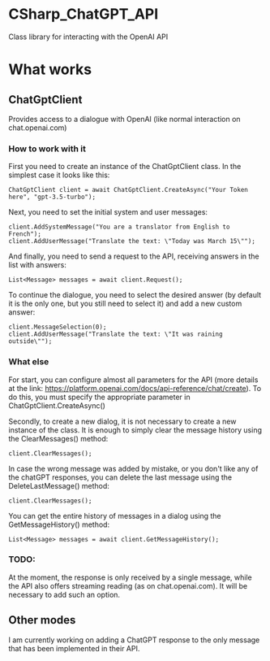 # CSharp_ChatGPT_API
Class library for interacting with the OpenAI API

# What works 

## ChatGptClient
Provides access to a dialogue with OpenAI (like normal interaction on chat.openai.com)
### How to work with it
First you need to create an instance of the ChatGptClient class. In the simplest case it looks like this:

    ChatGptClient client = await ChatGptClient.CreateAsync("Your Token here", "gpt-3.5-turbo");

Next, you need to set the initial system and user messages:

    client.AddSystemMessage("You are a translator from English to French");
    client.AddUserMessage("Translate the text: \"Today was March 15\"");
  
And finally, you need to send a request to the API, receiving answers in the list with answers:

    List<Message> messages = await client.Request();
    
To continue the dialogue, you need to select the desired answer (by default it is the only one, but you still need to select it) and add a new custom answer:

    client.MessageSelection(0);
    client.AddUserMessage("Translate the text: \"It was raining outside\"");
    
### What else
For start, you can configure almost all parameters for the API (more details at the link: https://platform.openai.com/docs/api-reference/chat/create). To do this, you must specify the appropriate parameter in ChatGptClient.CreateAsync()

Secondly, to create a new dialog, it is not necessary to create a new instance of the class. It is enough to simply clear the message history using the ClearMessages() method:

    client.ClearMessages();
  

In case the wrong message was added by mistake, or you don't like any of the chatGPT responses, you can delete the last message using the DeleteLastMessage() method:

    client.ClearMessages();
    

You can get the entire history of messages in a dialog using the GetMessageHistory() method:

    List<Message> messages = await client.GetMessageHistory();
    
### TODO:

At the moment, the response is only received by a single message, while the API also offers streaming reading (as on chat.openai.com). It will be necessary to add such an option.

## Other modes
I am currently working on adding a ChatGPT response to the only message that has been implemented in their API.
